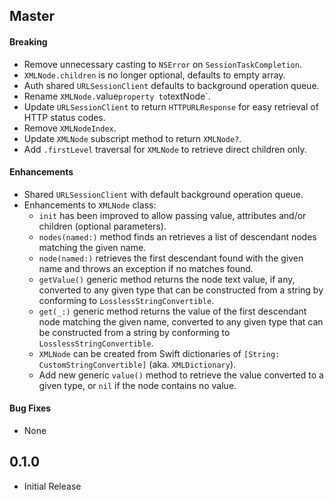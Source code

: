 ## Master

#### Breaking
- Remove unnecessary casting to `NSError` on `SessionTaskCompletion`.
- `XMLNode.children` is no longer optional, defaults to empty array.
- Auth shared `URLSessionClient` defaults to background operation queue.
- Rename `XMLNode.`value` property to `textNode`.
- Update `URLSessionClient` to return `HTTPURLResponse` for easy retrieval of HTTP status codes.
- Remove `XMLNodeIndex`.
- Update `XMLNode` subscript method to return `XMLNode?`.
- Add `.firstLevel` traversal for `XMLNode` to retrieve direct children only.

#### Enhancements
- Shared `URLSessionClient` with default background operation queue.
- Enhancements to `XMLNode` class:
  - `init` has been improved to allow passing value, attributes and/or children (optional parameters).
  - `nodes(named:)` method finds an retrieves a list of descendant nodes matching the given name.
  - `node(named:)` retrieves the first descendant found with the given name and throws an exception if no matches found.
  - `getValue()` generic method returns the node text value, if any, converted to any given type that can be constructed from a string by conforming to `LosslessStringConvertible`.
  - `get(_:)` generic method returns the value of the first descendant node matching the given name, converted to any given type that can be constructed from a string by conforming to `LosslessStringConvertible`.
  - `XMLNode` can be created from Swift dictionaries of `[String: CustomStringConvertible]` (aka. `XMLDictionary`).
  - Add new generic `value()` method to retrieve the value converted to a given type, or `nil` if the node contains no value.

#### Bug Fixes
- None

## 0.1.0
- Initial Release
